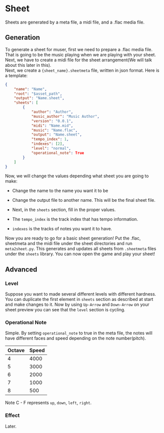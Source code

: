 # Sheet

Sheets are generated by a meta file, a midi file, and a .flac media file.

## Generation

To generate a sheet for muser, first we need to prepare a .flac media file.
That is going to be the music playing when we are playing with your sheet.  
Next, we have to create a midi file for the sheet arrangement(We will talk about this later in this).  
Next, we create a  `{sheet_name}.sheetmeta` file, written in json format. Here is a template:  

```json
{
    "name": "Name",
    "root": "$asset_path",
    "output": "Name.sheet",
    "sheets": [
        {
            "author": "Author",
            "music_author": "Music Author",
            "version": "0.0.1",
            "midi": "Name.mid",
            "music": "Name.flac",
            "output": "Name.sheet",
            "tempo_index": 1,
            "indexes": [2],
            "level": "normal",
            "operational_note": True
        }
    ]
}
```

Now, we will change the values depending what sheet you are going to make:  

+ Change the name to the name you want it to be

+ Change the output file to another name.
This will be the final sheet file.

+ Next, in the `sheets` section, fill in
the proper values.

+ The `tempo_index` is the track index that has tempo information.

+ `indexes` is the tracks of notes you want it to have.
  
Now you are ready to go for a basic sheet
generation! Put the .flac, sheetmeta and the midi file under the sheet directories
and run `meta2sheet.py`.
This generates and updates all sheets from
`.sheetmeta` files under the `sheets` library.
You can now open the game and play your sheet!  

## Advanced

### Level

Suppose you want to made several different
levels with different hardness. You can duplicate the first element in `sheets` section as described at start and make changes to it. Now by using 
`Up-Arrow` and `Down-Arrow` on your sheet
preview you can see that the `level` section is cycling.

### Operational Note

Simple. By setting `operational_note`
to true in the meta file, the notes
will have different faces and speed
depending on the note number(pitch).

| Octave | Speed |
|--------|-------|
| 4      | 4000  |
| 5      | 3000  |
| 6      | 2000  |
| 7      | 1000  |
| 8      | 500   |

Note C - F represents `up`, `down`, `left`, `right`.

### Effect

Later.